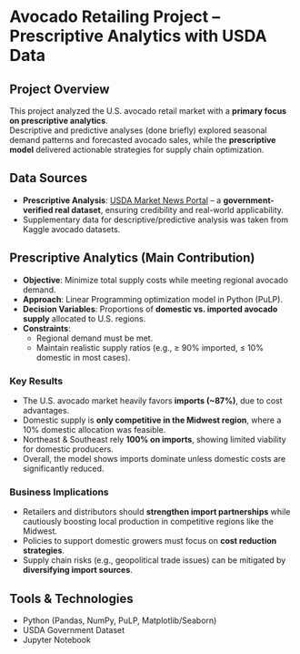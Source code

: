# Avocado Retailing Project – Prescriptive Analytics with USDA Data

## Project Overview
This project analyzed the U.S. avocado retail market with a **primary focus on prescriptive analytics**.  
Descriptive and predictive analyses (done briefly) explored seasonal demand patterns and forecasted avocado sales, while the **prescriptive model** delivered actionable strategies for supply chain optimization.

## Data Sources
- **Prescriptive Analysis**: [USDA Market News Portal](https://www.marketnews.usda.gov/mnp/fv-report-retail?portal=fv&locChoose=&commodity=AVOCADOS) – a **government-verified real dataset**, ensuring credibility and real-world applicability.  
- Supplementary data for descriptive/predictive analysis was taken from Kaggle avocado datasets.

## Prescriptive Analytics (Main Contribution)
- **Objective**: Minimize total supply costs while meeting regional avocado demand.  
- **Approach**: Linear Programming optimization model in Python (PuLP).  
- **Decision Variables**: Proportions of **domestic vs. imported avocado supply** allocated to U.S. regions.  
- **Constraints**:
  - Regional demand must be met.  
  - Maintain realistic supply ratios (e.g., ≥ 90% imported, ≤ 10% domestic in most cases).  

### Key Results
- The U.S. avocado market heavily favors **imports (~87%)**, due to cost advantages.  
- Domestic supply is **only competitive in the Midwest region**, where a 10% domestic allocation was feasible.  
- Northeast & Southeast rely **100% on imports**, showing limited viability for domestic producers.  
- Overall, the model shows imports dominate unless domestic costs are significantly reduced.  

### Business Implications
- Retailers and distributors should **strengthen import partnerships** while cautiously boosting local production in competitive regions like the Midwest.  
- Policies to support domestic growers must focus on **cost reduction strategies**.  
- Supply chain risks (e.g., geopolitical trade issues) can be mitigated by **diversifying import sources**.

## Tools & Technologies
- Python (Pandas, NumPy, PuLP, Matplotlib/Seaborn)
- USDA Government Dataset
- Jupyter Notebook

